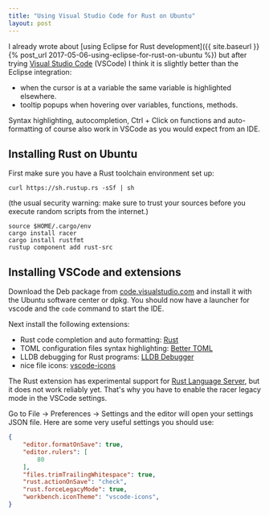 ```yaml
---
title: "Using Visual Studio Code for Rust on Ubuntu"
layout: post
---
```


I already wrote about [using Eclipse for Rust development]({{ site.baseurl }}{% post_url 2017-05-06-using-eclipse-for-rust-on-ubuntu %}) but after trying [Visual Studio Code](https://code.visualstudio.com/) (VSCode) I think it is slightly better than the Eclipse integration:

* when the cursor is at a variable the same variable is highlighted elsewhere.
* tooltip popups when hovering over variables, functions, methods.

Syntax highlighting, autocompletion, Ctrl + Click on functions and auto-formatting of course also work in VSCode as you would expect from an IDE.

## Installing Rust on Ubuntu

First make sure you have a Rust toolchain environment set up:

```
curl https://sh.rustup.rs -sSf | sh
```
(the usual security warning: make sure to trust your sources before you execute
 random scripts from the internet.)

```
source $HOME/.cargo/env
cargo install racer
cargo install rustfmt
rustup component add rust-src
```

## Installing VSCode and extensions

Download the Deb package from [code.visualstudio.com](ttps://code.visualstudio.com) and install it with the Ubuntu software center or dpkg. You should now have a launcher for vscode and the ```code``` command to start the IDE.

Next install the following extensions:
* Rust code completion and auto formatting: [Rust](https://marketplace.visualstudio.com/items?itemName=kalitaalexey.vscode-rust)
* TOML configuration files syntax highlighting: [Better TOML](https://marketplace.visualstudio.com/items?itemName=bungcip.better-toml)
* LLDB debugging for Rust programs: [LLDB Debugger](https://marketplace.visualstudio.com/items?itemName=vadimcn.vscode-lldb)
* nice file icons: [vscode-icons](https://marketplace.visualstudio.com/items?itemName=robertohuertasm.vscode-icons)

The Rust extension has experimental support for [Rust Language Server](https://github.com/rust-lang-nursery/rls), but it does not work reliably yet. That's why you have to enable the racer legacy mode in the VSCode settings.

Go to File -> Preferences -> Settings and the editor will open your settings JSON file. Here are some very useful settings you should use:

```json
{
    "editor.formatOnSave": true,
    "editor.rulers": [
        80
    ],
    "files.trimTrailingWhitespace": true,
    "rust.actionOnSave": "check",
    "rust.forceLegacyMode": true,
    "workbench.iconTheme": "vscode-icons",
}
```
